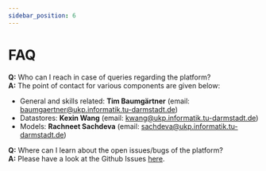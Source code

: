 ```yaml
---
sidebar_position: 6
---
```


# FAQ

**Q:** Who can I reach in case of queries regarding the platform?<br />
**A:** The point of contact for various components are given below:<br />
   - General and skills related: **Tim Baumgärtner** (email: baumgaertner@ukp.informatik.tu-darmstadt.de)
   - Datastores: **Kexin Wang** (email: kwang@ukp.informatik.tu-darmstadt.de)
   - Models: **Rachneet Sachdeva** (email: sachdeva@ukp.informatik.tu-darmstadt.de)

**Q:** Where can I learn about the open issues/bugs of the platform?<br />
**A:** Please have a look at the Github Issues [here](https://github.com/UKP-SQuARE/square-core/issues). <br />
